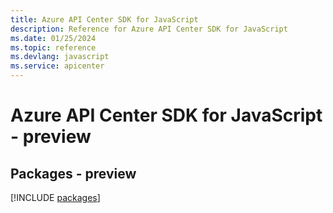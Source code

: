 ```yaml
---
title: Azure API Center SDK for JavaScript
description: Reference for Azure API Center SDK for JavaScript
ms.date: 01/25/2024
ms.topic: reference
ms.devlang: javascript
ms.service: apicenter
---
```

# Azure API Center SDK for JavaScript - preview
## Packages - preview
[!INCLUDE [packages](api-center-index.md)]